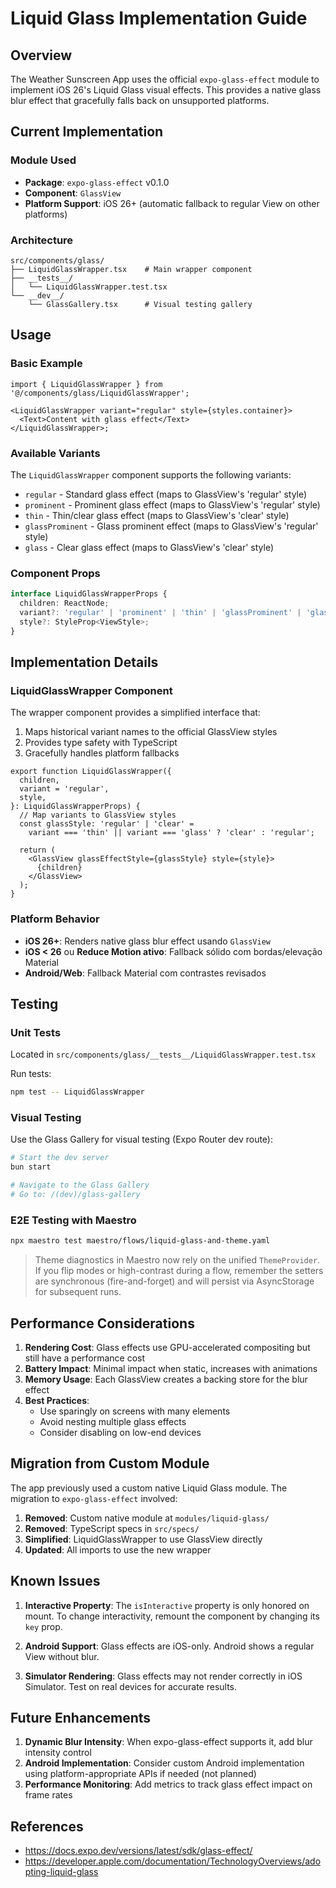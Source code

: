 # Liquid Glass Implementation Guide

## Overview

The Weather Sunscreen App uses the official `expo-glass-effect` module to implement iOS 26's Liquid Glass visual effects. This provides a native glass blur effect that gracefully falls back on unsupported platforms.

## Current Implementation

### Module Used

- **Package**: `expo-glass-effect` v0.1.0
- **Component**: `GlassView`
- **Platform Support**: iOS 26+ (automatic fallback to regular View on other platforms)

### Architecture

```
src/components/glass/
├── LiquidGlassWrapper.tsx    # Main wrapper component
├── __tests__/
│   └── LiquidGlassWrapper.test.tsx
└── __dev__/
    └── GlassGallery.tsx      # Visual testing gallery
```

## Usage

### Basic Example

```tsx
import { LiquidGlassWrapper } from '@/components/glass/LiquidGlassWrapper';

<LiquidGlassWrapper variant="regular" style={styles.container}>
  <Text>Content with glass effect</Text>
</LiquidGlassWrapper>;
```

### Available Variants

The `LiquidGlassWrapper` component supports the following variants:

- `regular` - Standard glass effect (maps to GlassView's 'regular' style)
- `prominent` - Prominent glass effect (maps to GlassView's 'regular' style)
- `thin` - Thin/clear glass effect (maps to GlassView's 'clear' style)
- `glassProminent` - Glass prominent effect (maps to GlassView's 'regular' style)
- `glass` - Clear glass effect (maps to GlassView's 'clear' style)

### Component Props

```typescript
interface LiquidGlassWrapperProps {
  children: ReactNode;
  variant?: 'regular' | 'prominent' | 'thin' | 'glassProminent' | 'glass';
  style?: StyleProp<ViewStyle>;
}
```

## Implementation Details

### LiquidGlassWrapper Component

The wrapper component provides a simplified interface that:

1. Maps historical variant names to the official GlassView styles
2. Provides type safety with TypeScript
3. Gracefully handles platform fallbacks

```tsx
export function LiquidGlassWrapper({
  children,
  variant = 'regular',
  style,
}: LiquidGlassWrapperProps) {
  // Map variants to GlassView styles
  const glassStyle: 'regular' | 'clear' =
    variant === 'thin' || variant === 'glass' ? 'clear' : 'regular';

  return (
    <GlassView glassEffectStyle={glassStyle} style={style}>
      {children}
    </GlassView>
  );
}
```

### Platform Behavior

- **iOS 26+**: Renders native glass blur effect usando `GlassView`
- **iOS < 26** ou **Reduce Motion ativo**: Fallback sólido com bordas/elevação Material
- **Android/Web**: Fallback Material com contrastes revisados

## Testing

### Unit Tests

Located in `src/components/glass/__tests__/LiquidGlassWrapper.test.tsx`

Run tests:

```bash
npm test -- LiquidGlassWrapper
```

### Visual Testing

Use the Glass Gallery for visual testing (Expo Router dev route):

```bash
# Start the dev server
bun start

# Navigate to the Glass Gallery
# Go to: /(dev)/glass-gallery
```

### E2E Testing with Maestro

```bash
npx maestro test maestro/flows/liquid-glass-and-theme.yaml
```

> Theme diagnostics in Maestro now rely on the unified `ThemeProvider`. If you flip modes or high-contrast during a flow, remember the setters are synchronous (fire-and-forget) and will persist via AsyncStorage for subsequent runs.

## Performance Considerations

1. **Rendering Cost**: Glass effects use GPU-accelerated compositing but still have a performance cost
2. **Battery Impact**: Minimal impact when static, increases with animations
3. **Memory Usage**: Each GlassView creates a backing store for the blur effect
4. **Best Practices**:
   - Use sparingly on screens with many elements
   - Avoid nesting multiple glass effects
   - Consider disabling on low-end devices

## Migration from Custom Module

The app previously used a custom native Liquid Glass module. The migration to `expo-glass-effect` involved:

1. **Removed**: Custom native module at `modules/liquid-glass/`
2. **Removed**: TypeScript specs in `src/specs/`
3. **Simplified**: LiquidGlassWrapper to use GlassView directly
4. **Updated**: All imports to use the new wrapper

## Known Issues

1. **Interactive Property**: The `isInteractive` property is only honored on mount. To change interactivity, remount the component by changing its `key` prop.

2. **Android Support**: Glass effects are iOS-only. Android shows a regular View without blur.

3. **Simulator Rendering**: Glass effects may not render correctly in iOS Simulator. Test on real devices for accurate results.

## Future Enhancements

1. **Dynamic Blur Intensity**: When expo-glass-effect supports it, add blur intensity control
2. **Android Implementation**: Consider custom Android implementation using platform-appropriate APIs if needed (not planned)
3. **Performance Monitoring**: Add metrics to track glass effect impact on frame rates

## References

- https://docs.expo.dev/versions/latest/sdk/glass-effect/
- https://developer.apple.com/documentation/TechnologyOverviews/adopting-liquid-glass
